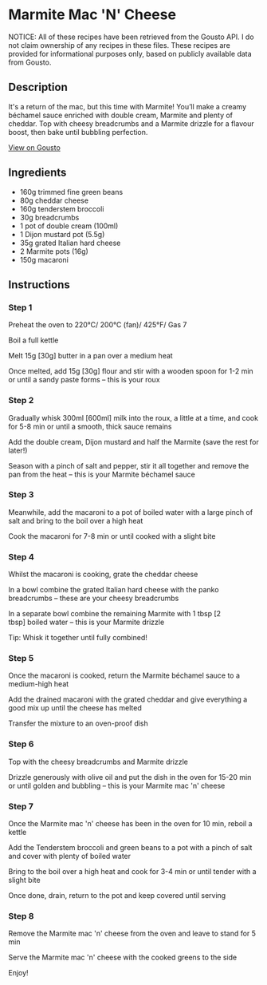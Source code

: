# Marmite Mac 'N' Cheese

NOTICE: All of these recipes have been retrieved from the Gousto API. I do not claim ownership of any recipes in these files. These recipes are provided for informational purposes only, based on publicly available data from Gousto.

## Description

It's a return of the mac, but this time with Marmite! You’ll make a creamy béchamel sauce enriched with double cream, Marmite and plenty of cheddar. Top with cheesy breadcrumbs and a Marmite drizzle for a flavour boost, then bake until bubbling perfection.

[View on Gousto](https://www.gousto.co.uk/recipes/cookbook/marmite-mac-n-cheese)

## Ingredients

- 160g trimmed fine green beans
- 80g cheddar cheese
- 160g tenderstem broccoli
- 30g breadcrumbs
- 1 pot of double cream (100ml)
- 1 Dijon mustard pot (5.5g)
- 35g grated Italian hard cheese
- 2 Marmite pots (16g)
- 150g macaroni

## Instructions


### Step 1

Preheat the oven to 220°C/ 200°C (fan)/ 425°F/ Gas 7

Boil a full kettle

Melt 15g <span class="text-danger">[30g]</span> butter in a pan over a medium heat

Once melted, add 15g <span class="text-danger">[30g]</span> flour and stir with a wooden spoon for 1-2 min or until a sandy paste forms – this is your roux


### Step 2

Gradually whisk 300ml<span class="text-danger"> [600ml]</span> milk into the roux, a little at a time, and cook for 5-8 min or until a smooth, thick sauce remains

Add the double cream, Dijon mustard and half the Marmite (save the rest for later!)

Season with a pinch of salt and pepper, stir it all together and remove the pan from the heat – this is your Marmite béchamel sauce


### Step 3

Meanwhile, add the macaroni to a pot of boiled water with a large pinch of salt and bring to the boil over a high heat

Cook the macaroni for 7-8 min or until cooked with a slight bite


### Step 4

Whilst the macaroni is cooking, grate the cheddar cheese

In a bowl combine the grated Italian hard cheese with the panko breadcrumbs – these are your cheesy breadcrumbs

In a separate bowl combine the remaining Marmite with 1 tbsp<span class="text-danger"> [2 tbsp] </span>boiled water – this is your Marmite drizzle

Tip: Whisk it together until fully combined!


### Step 5

Once the macaroni is cooked, return the Marmite béchamel sauce to a medium-high heat

Add the drained macaroni with the grated cheddar and give everything a good mix up until the cheese has melted

Transfer the mixture to an oven-proof dish


### Step 6

Top with the cheesy breadcrumbs and Marmite drizzle

Drizzle generously with olive oil and put the dish in the oven for 15-20 min or until golden and bubbling – this is your Marmite mac 'n' cheese


### Step 7

Once the Marmite mac 'n' cheese has been in the oven for 10 min, reboil a kettle

Add the Tenderstem broccoli and green beans to a pot with a pinch of salt and cover with plenty of boiled water

Bring to the boil over a high heat and cook for 3-4 min or until tender with a slight bite

Once done, drain, return to the pot and keep covered until serving

### Step 8

Remove the Marmite mac 'n' cheese from the oven and leave to stand for 5 min

Serve the Marmite mac 'n' cheese with the cooked greens to the side

Enjoy!


